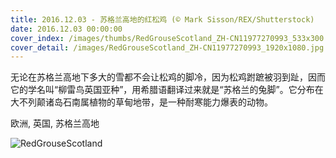 ```yaml
---
title: 2016.12.03 - 苏格兰高地的红松鸡 (© Mark Sisson/REX/Shutterstock)
date: 2016.12.03 00:00:00
cover_index: /images/thumbs/RedGrouseScotland_ZH-CN11977270993_533x300.jpg
cover_detail: /images/RedGrouseScotland_ZH-CN11977270993_1920x1080.jpg
---
```


无论在苏格兰高地下多大的雪都不会让松鸡的脚冷，因为松鸡跗蹠被羽到趾，因而它的学名叫“柳雷鸟英国亚种”，用希腊语翻译过来就是“苏格兰的兔脚”。它分布在大不列颠诸岛石南属植物的草甸地带，是一种耐寒能力爆表的动物。

欧洲, 英国, 苏格兰高地

![RedGrouseScotland](/images/RedGrouseScotland_ZH-CN11977270993_1920x1080.jpg)
